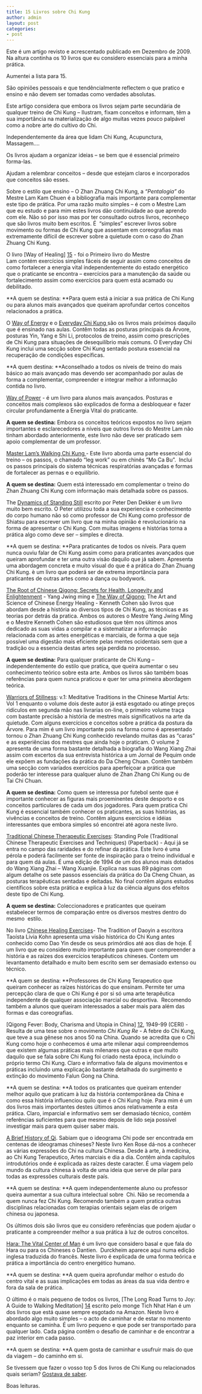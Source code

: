 ```yaml
---
title: 15 Livros sobre Chi Kung
author: admin
layout: post
categories:
- post
---
```

Este é um artigo revisto e acrescentado publicado em Dezembro de 2009. Na altura continha os 10 livros que eu considero essenciais para a minha prática.

Aumentei a lista para 15.

São opiniões pessoais e que tendêncialmente reflectem o que pratico e ensino e não devem ser tomadas como verdades absolutas.

Este artigo considera que embora os livros sejam parte secundária de qualquer treino de Chi Kung &#8211; Ilustram, fixam conceitos e informam, têm a sua importância na materialização de algo muitas vezes pouco palpável como a nobre arte do cultivo do Chi.

Independentemente da área que lidam Chi Kung, Acupunctura, Massagem&#8230;.

Os livros ajudam a organizar ideias &#8211; se bem que é essencial primeiro forma-las.

Ajudam a relembrar conceitos &#8211; desde que estejam claros e incorporados que conceitos são esses.

Sobre o estilo que ensino &#8211; O Zhan Zhuang Chi Kung, a *&#8220;Pentalogia&#8221;* do Mestre Lam Kam Chuen é a bibliografia mais importante para complementar este tipo de prática. Por uma razão muito simples &#8211; é com o Mestre Lam que eu estudo e para mim estes livros dão continuidade ao que aprendo com ele. Não só por isso mas por ter consultado outros livros, reconheço que são livros muito bem escritos. É  &#8220;simples&#8221; escrever livros sobre movimento ou formas de Chi Kung que assentam em coreografias mas extremamente difícil de escrever sobre a quietude com o caso do Zhan Zhuang Chi Kung.

O livro [Way of Healing] [15] - foi o Primeiro livro do Mestre Lam contém exercícios simples fáceis de seguir assim como conceitos de como fortalecer a energia vital independentemente do estado energético que o praticante se encontra &#8211; exercícios para a manutenção da saúde ou fortalecimento assim como exercícios para quem está acamado ou debilitado.

**A quem se destina: **Para quem está a iniciar a sua prática de Chi Kung ou para alunos mais avançados que queiram aprofundar certos conceitos relacionados a prática.

O [Way of Energy][1] e o [Everyday Chi Kung ][2]são os livros mais próximos daquilo que é ensinado nas aulas. Contêm todas as posturas principais da Árvore, posturas Yin, Yang e Shi Li, protocolos de treino, assim como prescrições de Chi Kung para situações de desequilíbrio mais comuns. O Everyday Chi Kung inclui uma secção sobre Chi Kung sentado postura essencial na recuperação de condições específicas.

**A quem destina: **Aconselhado a todos os níveis de treino do mais básico ao mais avançado mas devendo ser acompanhado por aulas de forma a complementar, compreender e integrar melhor a informação contida no livro.

[Way of Power][3] - é um livro para alunos mais avançados. Posturas e conceitos mais complexos são explicados de forma a desbloquear e fazer circular profundamente a Energia Vital do praticante.

**A quem se destina:** Embora os conceitos teóricos expostos no livro sejam importantes e esclarecedores a níveis que outros livros do Mestre Lam não tinham abordado anteriormente, este livro não deve ser praticado sem apoio complementar de um professor.

[Master Lam&#8217;s Walking Chi Kung ][4]- Este livro aborda uma parte essencial do treino &#8211; os passos, o chamado &#8220;leg work&#8221; ou em chinês &#8220;Mo Ca Bu&#8221;.  Inclui os passos principais do sistema técnicas respiratórias avançadas e formas de fortalecer as pernas e o equilíbrio.

**A quem se destina:** Quem está interessado em complementar o treino do Zhan Zhuang Chi Kung com informação mais detalhada sobre os passos.

The [Dynamics of Standing Still][8] escrito por Peter Den Dekker é um livro muito bem escrito. O Peter utilizou toda a sua experiencia e conhecimento do corpo humano não só como professor de Chi Kung como professor de Shiatsu para escrever um livro que na minha opinião é revolucionário na forma de apresentar o Chi Kung. Com muitas imagens e histórias torna a prática algo como deve ser &#8211; simples e directa.

**A quem se destina: **Para praticantes de todos os níveis. Para quem nunca ouviu falar de Chi Kung assim como para praticantes avançados que queiram aprofundar e ter uma outra visão daquilo que já sabem. Apresenta uma abordagem concreta e muito visual do que é a prática do Zhan Zhuang Chi Kung. è um livro que poderá ser de extrema importância para praticantes de outras artes como a dança ou bodywork.

[The Root of Chinese Qigong: Secrets for Health, Longevity and Enlightenment][5] - Yang Jwing ming e [The Way of Qigong:][7] The Art and Science of Chinese Energy Healing - Kenneth Cohen são livros que abordam desde a história ao diversos tipos de Chi Kung, as técnicas e as teorias por detrás da pratica. Ambos os autores o Mestre Yang Jwing Ming e o Mestre Kenneth Cohen são estudiosos que têm nos últimos anos dedicado as suas vidas a compilar e a sistematizar a informação relacionada com as artes energéticas e marciais, de forma a que seja possível uma digestão mais eficiente pelas mentes ocidentais sem que a tradição ou a essencia destas artes seja perdida no processo.

**A quem se destina:** Para qualquer praticante de Chi Kung &#8211; independentemente do estilo que pratica, que queira aumentar o seu conhecimento teórico sobre esta arte. Ambos os livros são também boas referências para quem nunca praticou e quer ter uma primeira abordagem teórica. 

[Warriors of Stillness][9]: v.1: Meditative Traditions in the Chinese Martial Arts: Vol 1 enquanto o volume dois deste autor já está esgotado ou atinge preços ridículos em segunda mão nas livrarias on-line, o primeiro volume traça com bastante precisão a história de mestres mais significativos na arte da quietude. Com alguns exercícios e conceitos sobre a prática da postura da Árvore. Para mim é um livro importante pois na forma como é apresentado tornou o Zhan Zhuang Chi Kung conhecido revelando muitas das as &#8220;caras&#8221; e as experiências dos mestres que ainda hoje o praticam. O volume 2 apresenta de uma forma bastante detalhada a biografia do Wang Xiang Zhai assim com excertos da sua entrevista histórica a um Jornal de Pequim onde ele expõem as fundações da prática do Da Cheng Chuan. Contêm também uma secção com variados exercícios para aperfeiçoar a prática que poderão ter interesse para qualquer aluno de Zhan Zhang Chi Kung ou de Tai Chi Chuan.

**A quem se destina:** Como quem se interessa por futebol sente que é importante conhecer as figuras mais proeminentes deste desporto e os conceitos particulares de cada um dos jogadores. Para quem pratica Chi Kung é essencial também conhecer os praticantes, as suas histórias, as vivências e conceitos de treino. Contêm alguns exercícios e idéias interessantes que embora simples só encontrei até agora neste livro.

[Traditional Chinese Therapeutic Exercises][10]: Standing Pole (Traditional Chinese Therapeutic Exercises and Techniques) (Paperback) - Aqui já se entra no campo das raridades e do refinar da prática. Este livro é uma pérola e poderá facilmente ser fonte de inspiração para o treino individual e para quem dá aulas. É uma edição de 1994 de um dos alunos mais dotados do Wang Xiang Zhai &#8211; Wang Xuanjie. Explica nas suas 89 páginas com algum detalhe os sete passos essenciais da prática do Da Cheng Chuan, as posturas terapêuticas sentadas e deitadas. No final contêm alguns estudos científicos sobre esta prática e explica à luz da ciência alguns dos efeitos deste tipo de Chi Kung.

**A quem se destina:** Coleccionadores e praticantes que queiram estabelecer termos de comparação entre os diversos mestres dentro do mesmo  estilo.

No livro [Chinese Healing Exercises][11]- The Tradition of Daoyin a escritora Taoísta Livia Kohn apresenta uma visão histórica do Chi Kung antes conhecido como Dao Yin desde os seus primórdios até aos dias de hoje. É um livro que eu considero muito importante para quem quer compreender a história e as raízes dos exercícios terapêuticos chineses. Contem um levantamento detalhado e muito bem escrito sem ser demasiado extenso ou técnico.

**A quem se destina: **Professores de Chi Kung Terapeutico que queiram conhecer as raízes históricas do que ensinam. Permite ter uma percepção clara de que o Chi Kung é por si só uma arte terapêutica independente de qualquer associação marcial ou desportiva.  Recomendo também a alunos que queiram interessados a saber mais para além das formas e das coreografias.

[Qigong Fever: Body, Charisma and Utopia in China] [12], 1949-99 (CERI) - Resulta de uma tese sobre o movimento *Chi Kung Re* - A febre do Chi Kung, que teve a sua gênese nos anos 50 na China. Quando se acredita que o Chi Kung como hoje o conhecemos é uma arte milenar aqui compreendemos que existem algumas práticas mais milenares que outras e que muito daquilo que se fala sobre Chi Kung foi criado nesta época, incluindo o próprio termo Chi Kung. Claro e informativo fala de alguns movimentos e práticas incluindo uma explicação bastante detalhada do surgimento e extinção do movimento Falun Gong na China.

**A quem se destina: **A todos os praticantes que queiram entender melhor aquilo que praticam à luz da história contemporânea da China e como essa história influenciou quilo que é o Chi Kung hoje. Para mim é um dos livros mais importantes destes últimos anos relativamente a esta prática. Claro, imparcial e informativo sem ser demasiado técnico, contém referências suficientes para que mesmo depois de lido seja possível investigar mais para quem quiser saber mais.

[A Brief History of Qi][6]. Sabiam que o ideograma Chi pode ser encontrada em centenas de ideogramas chineses? Neste livro Ken Rose dá-nos a conhecer as várias expressões do Chi na cultura Chinesa. Desde à arte, à medicina, ao Chi Kung Terapeutico, Artes marciais e dia a dia. Contêm ainda capítulos introdutórios onde é explicada as raízes deste caracter. É uma viagem pelo mundo da cultura chinesa à volta de uma ideia que serve de pilar para todas as expressões culturais deste país.

**A quem se destina: **A quem independentemente aluno ou professor queira aumentar a sua cultura intelectual sobre  Chi. Não se recomenda a quem nunca fez Chi Kung. Recomendo também a quem pratica outras disciplinas relacionadas com terapias orientais sejam elas de origem chinesa ou japonesa.

Os últimos dois são livros que eu considero referências que podem ajudar o praticante a compreender melhor a sua prática à luz de outros conceitos.

[Hara: The Vital Center of Man][13] é um livro que considero basal e que fala do Hara ou para os Chineses o Dantien.  Durckheim aparece aqui numa edição inglesa traduzida do francês. Neste livro é explicada de uma forma teórica e prática a importância do centro energético humano.

**A quem se destina: **A quem queira aprofundar melhor o estudo do centro vital e as suas implicações em todas as áreas da sua vida dentro e fora da sala de prática.

O último é o mais pequeno de todos os livros, [The Long Road Turns to Joy: A Guide to Walking Meditation] [14] escrito pelo monge Tich Nhat Han é um dos livros que está quase sempre esgotado na Amazon. Neste livro é abordado algo muito simples &#8211; o acto de caminhar e de estar no momento enquanto se caminha. É um livro pequeno e que pode ser transportado para qualquer lado. Cada página contêm o desafio de caminhar e de encontrar a paz interior em cada passo.

**A quem se destina: **A quem gosta de caminhar e usufruir mais do que da viagem &#8211; do caminho em si.

Se tivessem que fazer o vosso top 5 dos livros de Chi Kung ou relacionados quais seriam? [Gostava de saber](mailto:lourencoazevedo@devagar.org).

Boas leituras.

 [1]: http://www.amazon.co.uk/gp/product/0671736450?ie=UTF8&tag=guanyuan-21&linkCode=as2&camp=1634&creative=19450&creativeASIN=0671736450
 [2]: http://www.amazon.co.uk/gp/product/0007161026?ie=UTF8&tag=guanyuan-21&linkCode=as2&camp=1634&creative=19450&creativeASIN=0007161026
 [3]: http://www.amazon.co.uk/gp/product/0736044809?ie=UTF8&tag=guanyuan-21&linkCode=as2&camp=1634&creative=19450&creativeASIN=0736044809
 [4]: http://www.amazon.co.uk/gp/product/1856752356?ie=UTF8&tag=guanyuan-21&linkCode=as2&camp=1634&creative=19450&creativeASIN=1856752356
 [5]: http://www.amazon.co.uk/gp/product/1886969507?ie=UTF8&tag=guanyuan-21&linkCode=as2&camp=1634&creative=19450&creativeASIN=1886969507
 [6]: http://www.amazon.co.uk/gp/product/0912111631/ref=as_li_ss_tl?ie=UTF8&tag=guanyuan-21&linkCode=as2&camp=1634&creative=19450&creativeASIN=0912111631
 [7]: http://www.amazon.co.uk/gp/product/0912111631/ref=as_li_ss_tl?ie=UTF8&tag=guanyuan-21&linkCode=as2&camp=1634&creative=19450&creativeASIN=0912111631
 [8]: http://www.amazon.co.uk/gp/product/9490580015/ref=as_li_ss_tl?ie=UTF8&tag=guanyuan-21&linkCode=as2&camp=1634&creative=19450&creativeASIN=9490580015
 [9]: http://www.amazon.co.uk/gp/product/0964997606?ie=UTF8&tag=guanyuan-21&linkCode=as2&camp=1634&creative=19450&creativeASIN=0964997606
 [10]: http://www.amazon.com/Traditional-Chinese-Therapeutic-Exercises-Techniques/dp/7119006967/ref=sr_1_1?ie=UTF8&s=books&qid=1261640780&sr=8-1
 [11]: http://www.amazon.co.uk/gp/product/0824832698/ref=as_li_ss_tl?ie=UTF8&tag=guanyuan-21&linkCode=as2&camp=1634&creative=19450&creativeASIN=0824832698
 [12]: http://www.amazon.co.uk/gp/product/1850658412?ie=UTF8&tag=guanyuan-21&linkCode=as2&camp=1634&creative=19450&creativeASIN=1850658412
 [13]: http://www.amazon.co.uk/gp/product/1594770247/ref=as_li_ss_tl?ie=UTF8&tag=guanyuan-21&linkCode=as2&camp=1634&creative=19450&creativeASIN=1594770247
 [14]: http://www.amazon.co.uk/gp/product/1935209922/ref=as_li_ss_tl?ie=UTF8&tag=guanyuan-21&linkCode=as2&camp=1634&creative=19450&creativeASIN=1935209922
 [15]: http://www.amazon.co.uk/gp/product/1856750795?ie=UTF8&tag=guanyuan-21&linkCode=as2&camp=1634&creative=19450&creativeASIN=1856750795
